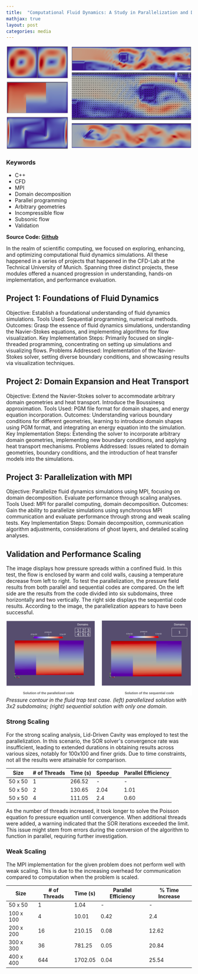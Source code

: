 ```yaml
---
title:  "Computational Fluid Dynamics: A Study in Parallelization and Domain Expansion"
mathjax: true
layout: post
categories: media
---
```


![cover image](/images/cfdlab_cover.png)

### Keywords
- C++
- CFD
- MPI
- Domain decomposition
- Parallel programming
- Arbitrary geometries
- Incompressible flow
- Subsonic flow
- Validation


**Source Code: [Github](https://github.com/Erfan-Mashayekh/cfd-lab-project)**

In the realm of scientific computing, we focused on exploring, enhancing, and optimizing computational fluid dynamics simulations. All these happened in a series of projects that happened in the CFD-Lab at the Technical University of Munich. Spanning three distinct projects, these modules offered a nuanced progression in understanding, hands-on implementation, and performance evaluation.

## Project 1: Foundations of Fluid Dynamics
Objective: Establish a foundational understanding of fluid dynamics simulations.
Tools Used: Sequential programming, numerical methods.
Outcomes: Grasp the essence of fluid dynamics simulations, understanding the Navier-Stokes equations, and implementing algorithms for flow visualization.
Key Implementation Steps: Primarily focused on single-threaded programming, concentrating on setting up simulations and visualizing flows.
Problems Addressed: Implementation of the Navier-Stokes solver, setting diverse boundary conditions, and showcasing results via visualization techniques.

## Project 2: Domain Expansion and Heat Transport
Objective: Extend the Navier-Stokes solver to accommodate arbitrary domain geometries and heat transport. Introduce the Boussinesq approximation.
Tools Used: PGM file format for domain shapes, and energy equation incorporation.
Outcomes: Understanding various boundary conditions for different geometries, learning to introduce domain shapes using PGM format, and integrating an energy equation into the simulation.
Key Implementation Steps: Extending the solver to incorporate arbitrary domain geometries, implementing new boundary conditions, and applying heat transport mechanisms.
Problems Addressed: Issues related to domain geometries, boundary conditions, and the introduction of heat transfer models into the simulations.

## Project 3: Parallelization with MPI
Objective: Parallelize fluid dynamics simulations using MPI, focusing on domain decomposition. Evaluate performance through scaling analyses.
Tools Used: MPI for parallel computing, domain decomposition.
Outcomes: Gain the ability to parallelize simulations using synchronous MPI communication and evaluate performance through strong and weak scaling tests.
Key Implementation Steps: Domain decomposition, communication algorithm adjustments, considerations of ghost layers, and detailed scaling analyses.


## Validation and Performance Scaling


The image displays how pressure spreads within a confined fluid. In this test, the flow is enclosed by warm and cold walls, causing a temperature decrease from left to right. To test the parallelization, the pressure field results from both parallel and sequential codes are compared. On the left side are the results from the code divided into six subdomains, three horizontally and two vertically. The right side displays the sequential code results. According to the image, the parallelization appears to have been successful. 

![parallelization comparison](/images/cfdlab_fluidtrap.png)
*Pressure contour in the fluid trap test case. (left) parallelized solution with 3x2 subdomains; (right) sequential solution with only one domain.*

### Strong Scaling

For the strong scaling analysis, Lid-Driven Cavity was employed to test the parallelization. In this scenario, the SOR solver's convergence rate was insufficient, leading to extended durations in obtaining results across various sizes, notably for 100x100 and finer grids. Due to time constraints, not all the results were attainable for comparison.

| Size             | # of Threads | Time (s) | Speedup | Parallel Efficiency |
|------------------|--------------|----------|---------|---------------------|
| 50 x 50          | 1            | 266.52   | -       | -                   |
| 50 x 50          | 2            | 130.65   | 2.04    | 1.01                |
| 50 x 50          | 4            | 111.05   | 2.4     | 0.60                |

As the number of threads increased, it took longer to solve the Poisson equation fo pressure equation until convergence. When additional threads were added, a warning indicated that the SOR iterations exceeded the limit. This issue might stem from errors during the conversion of the algorithm to function in parallel, requiring further investigation.

### Weak Scaling

The MPI implementation for the given problem does not perform well with weak scaling. This is due to the increasing overhead for communication compared to computation when the problem is scaled.

| Size      | # of Threads | Time (s) | Parallel Efficiency | % Time Increase |
|-----------|--------------|----------|---------------------|-----------------|
| 50 x 50   | 1            | 1.04     | -                   | -               |
| 100 x 100 | 4            | 10.01    | 0.42                | 2.4             |
| 200 x 200 | 16           | 210.15   | 0.08                | 12.62           |
| 300 x 300 | 36           | 781.25   | 0.05                | 20.84           |
| 400 x 400 | 644          | 1702.05  | 0.04                | 25.54           |


